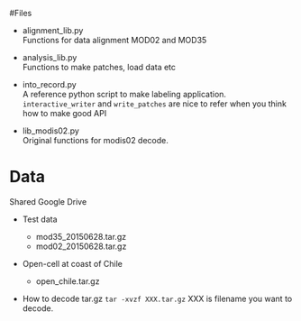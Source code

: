 #Files

- alignment_lib.py  
  Functions for data alignment MOD02 and MOD35  

- analysis_lib.py  
  Functions to make patches, load data etc  

- into_record.py  
  A reference python script to make labeling application.  
  `interactive_writer` and `write_patches` are nice to refer when you think how to make good API  

- lib_modis02.py  
  Original functions for modis02 decode.

# Data
Shared Google Drive

- Test data
  - mod35_20150628.tar.gz
  - mod02_20150628.tar.gz

- Open-cell at coast of Chile
  - open_chile.tar.gz

- How to decode tar.gz
  `tar -xvzf XXX.tar.gz` XXX is filename you want to decode.

